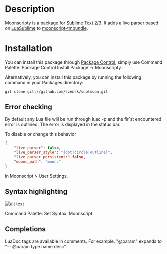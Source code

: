 Description
===========

Moonscripty is a package for [Sublime Text 2/3](http://www.sublimetext.com). It adds a live parser based on [LuaSublime](https://github.com/rorydriscoll/LuaSublime) to [moonscript-tmbundle](https://github.com/leafo/moonscript-tmbundle).

Installation
============

You can install this package through [Package Control](https://sublime.wbond.net/installation), simply use Command Palette: Package Control Install Package -> Moonscripty.

Alternatively, you can install this package by running the following command in your Packages directory:
    
    git clone git://github.com/szensk/sublmoon.git

Error checking
--------------
By default any Lua file will be run through luac -p and the fir`st encountered error is outlined. The error is displayed in the status bar.

To disable or change this behavior

```json
{
   	"live_parser": false,
   	"live_parser_style": "{dot|circle|outline}",
   	"live_parser_persistent:" false,
   	"moonc_path": "moonc"
}
```

in Moonscript > User Settings. 

Syntax highlighting
-------------------
![alt text](https://i.imgur.com/eAn0ZlG.png "syntax hightlighting")

Command Palette: Set Syntax: Moonscript

Completions
--------
LuaDoc tags are available in comments. For example. "@param" expands to "-- @param type name desc".
